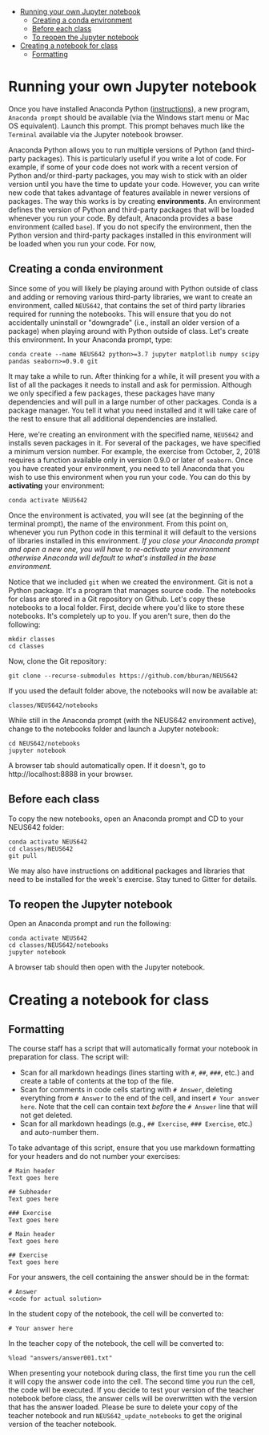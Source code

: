 <!-- vim-markdown-toc GFM -->

* [Running your own Jupyter notebook](#running-your-own-jupyter-notebook)
	* [Creating a conda environment](#creating-a-conda-environment)
	* [Before each class](#before-each-class)
	* [To reopen the Jupyter notebook](#to-reopen-the-jupyter-notebook)
* [Creating a notebook for class](#creating-a-notebook-for-class)
	* [Formatting](#formatting)

<!-- vim-markdown-toc -->

# Running your own Jupyter notebook

Once you have installed Anaconda Python ([instructions](index.md)), a new program, `Anaconda prompt` should be available (via the Windows start menu or Mac OS equivalent). Launch this prompt. This prompt behaves much like the `Terminal` available via the Jupyter notebook browser.

Anaconda Python allows you to run multiple versions of Python (and third-party packages). This is particularly useful if you write a lot of code. For example, if some of your code does not work with a recent version of Python and/or third-party packages, you may wish to stick with an older version until you have the time to update your code. However, you can write new code that takes advantage of features available in newer versions of packages. The way this works is by creating **environments**. An environment defines the version of Python and third-party packages that will be loaded whenever you run your code. By default, Anaconda provides a base environment (called `base`). If you do not specify the environment, then the Python version and third-party packages installed in this environment will be loaded when you run your code. For now,

## Creating a conda environment

Since some of you will likely be playing around with Python outside of class and adding or removing various third-party libraries, we want to create an environment, called `NEUS642`, that contains the set of third party libraries required for running the notebooks. This will ensure that you do not accidentally uninstall or "downgrade" (i.e., install an older version of a package) when playing around with Python outside of class. Let's create this environment. In your Anaconda prompt, type:

	conda create --name NEUS642 python>=3.7 jupyter matplotlib numpy scipy pandas seaborn>=0.9.0 git

It may take a while to run. After thinking for a while, it will present you with a list of all the packages it needs to install and ask for permission. Although we only specified a few packages, these packages have many dependencies and will pull in a large number of other packages. Conda is a package manager. You tell it what you need installed and it will take care of the rest to ensure that all additional dependencies are installed. 

Here, we're creating an environment with the specified name, `NEUS642` and installs seven packages in it. For several of the packages, we have specified a minimum version number. For example, the exercise from October, 2, 2018 requires a function available only in version 0.9.0 or later of `seaborn`. Once you have created your environment, you need to tell Anaconda that you wish to use this environment when you run your code. You can do this by **activating** your environment:

	conda activate NEUS642

Once the environment is activated, you will see (at the beginning of the terminal prompt), the name of the environment. From this point on, whenever you run Python code in this terminal it will default to the versions of libraries installed in this environment. *If you close your Anaconda prompt and open a new one, you will have to re-activate your environment otherwise Anaconda will default to what's installed in the base environment.*

Notice that we included `git` when we created the environment. Git is not a Python package. It's a program that manages source code. The notebooks for class are stored in a Git repository on Github. Let's copy these notebooks to a local folder. First, decide where you'd like to store these notebooks. It's completely up to you. If you aren't sure, then do the following:

	mkdir classes
	cd classes

Now, clone the Git repository:

	git clone --recurse-submodules https://github.com/bburan/NEUS642

If you used the default folder above, the notebooks will now be available at:

	classes/NEUS642/notebooks

While still in the Anaconda prompt (with the NEUS642 environment active), change to the notebooks folder and launch a Jupyter notebook:

	cd NEUS642/notebooks
	jupyter notebook

A browser tab should automatically open. If it doesn't, go to http://localhost:8888 in your browser.

## Before each class

To copy the new notebooks, open an Anaconda prompt and CD to your NEUS642 folder:

	conda activate NEUS642
	cd classes/NEUS642
	git pull

We may also have instructions on additional packages and libraries that need to be installed for the week's exercise. Stay tuned to Gitter for details.

## To reopen the Jupyter notebook

Open an Anaconda prompt and run the following:

	conda activate NEUS642
	cd classes/NEUS642/notebooks
	jupyter notebook

A browser tab should then open with the Jupyter notebook.

# Creating a notebook for class

## Formatting

The course staff has a script that will automatically format your notebook in preparation for class. The script will:

* Scan for all markdown headings (lines starting with `#`, `##`, `###`, etc.) and create a table of contents at the top of the file.
* Scan for comments in code cells starting with `# Answer`, deleting everything from `# Answer` to the end of the cell, and insert `# Your answer here`. Note that the cell can contain text *before* the `# Answer` line that will not get deleted.
* Scan for all markdown headings (e.g., `## Exercise`, `### Exercise`, etc.) and auto-number them.

To take advantage of this script, ensure that you use markdown formatting for your headers and do not number your exercises:

    # Main header
	Text goes here

	## Subheader
	Text goes here

	### Exercise
	Text goes here

	# Main header
	Text goes here

	## Exercise
	Text goes here

For your answers, the cell containing the answer should be in the format:

	# Answer
	<code for actual solution>

In the student copy of the notebook, the cell will be converted to:

	# Your answer here

In the teacher copy of the notebook, the cell will be converted to:

	%load "answers/answer001.txt"
	
When presenting your notebook during class, the first time you run the cell it will copy the answer code into the cell. The second time you run the cell, the code will be executed. If you decide to test your version of the teacher notebook before class, the answer cells will be overwritten with the version that has the answer loaded. Please be sure to delete your copy of the teacher notebook and run `NEUS642_update_notebooks` to get the original version of the teacher notebook.
